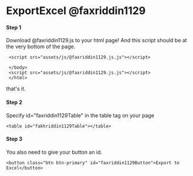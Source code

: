 # ExportExcel @faxriddin1129


#### Step 1
Download @faxriddin1129.js to your html page! And this script should be at the very bottom of the page.

```
 <script src="assets/js/@faxriddin1129.js.js"></script>
 ```
 
```
 </body>
 <script src="assets/js/@faxriddin1129.js.js"></script>
 </html>
 ```
that's it.

#### Step 2
 Specify id="faxriddin1129Table" in the table tag on your page

```
<table id="fakhriddin1129Table"></table>
```

#### Step 3
You also need to give your button an id.

```
<button class="btn btn-primary" id="faxriddin1129Button">Export to Excel</button>

```
